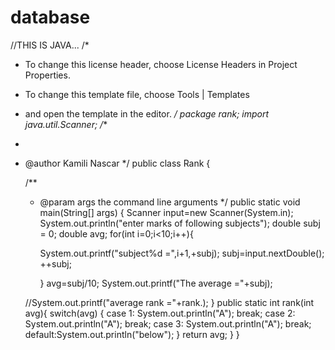 # database
//THIS IS JAVA...
/*
 * To change this license header, choose License Headers in Project Properties.
 * To change this template file, choose Tools | Templates
 * and open the template in the editor.
 */
package rank;
import java.util.Scanner;
/**
 *
 * @author Kamili Nascar
 */
public class Rank {

   /**
    * @param args the command line arguments
    */
   public static void main(String[] args) {
      Scanner input=new Scanner(System.in);
      System.out.println("enter marks of following subjects");
      double subj = 0;
      double avg;
      for(int i=0;i<10;i++){
         
         System.out.printf("subject%d =",i+1,+subj);
         subj=input.nextDouble();
         ++subj;
       
      }
     avg=subj/10;
     System.out.printf("The average ="+subj);
     
   
   //System.out.printf("average rank ="+rank.);
      }
   public static int rank(int avg){
     switch(avg)
     {
        case 1:
             System.out.println("A");
             break;
             case 2:
                System.out.println("A");
                break;
                case 3:
                   System.out.println("A");
                   break;
                default:System.out.println("below");
     } 
     return avg;
   }
}
